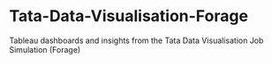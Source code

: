 # Tata-Data-Visualisation-Forage
Tableau dashboards and insights from the Tata Data Visualisation Job Simulation (Forage)
